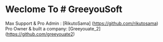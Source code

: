 # Weclome To # GreeyouSoft 
Max Support & Pro Admin : [RikutoSama] (https://github.com/rikutosama)
Pro Owner & built a company: [Greeyouate_2] (https://github.com/greeyouate2)
